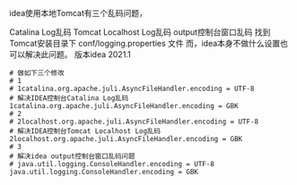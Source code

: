 idea使用本地Tomcat有三个乱码问题，

Catalina Log乱码
Tomcat Localhost Log乱码
output控制台窗口乱码
找到Tomcat安装目录下
conf/logging.properties 文件
而，idea本身不做什么设置也可以解决此问题。
版本idea 2021.1

~~~properties
# 做如下三个修改
# 1
# 1catalina.org.apache.juli.AsyncFileHandler.encoding = UTF-8
# 解决IDEA控制台Catalina Log乱码
1catalina.org.apache.juli.AsyncFileHandler.encoding = GBK
# 2
# 2localhost.org.apache.juli.AsyncFileHandler.encoding = UTF-8
# 解决IDEA控制台Tomcat Localhost Log乱码
2localhost.org.apache.juli.AsyncFileHandler.encoding = GBK
# 3
# 解决idea output控制台窗口乱码问题
# java.util.logging.ConsoleHandler.encoding = UTF-8
java.util.logging.ConsoleHandler.encoding = GBK


